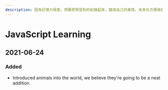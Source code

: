 ```yaml
---
description: 因為記憶力很差，想要把學習到的紀錄起來，變成自己的東西，未來也方便尋找筆記。如果有錯誤，也歡迎指教提醒，感謝路過的每個你 =）
---
```


# JavaScript Learning

## 2021-06-24

### Added

* Introduced animals into the world, we believe they're going to be a neat addition.

